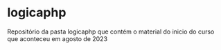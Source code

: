 # logicaphp
Repositório da pasta logicaphp que contém o material do inicio do curso que aconteceu em agosto de 2023
